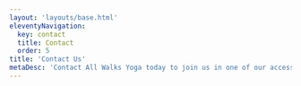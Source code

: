 ```yaml
---
layout: 'layouts/base.html'
eleventyNavigation:
  key: contact
  title: Contact
  order: 5
title: 'Contact Us'
metaDesc: 'Contact All Walks Yoga today to join us in one of our accessible classes or to discuss a new partnership. All Walks Yoga focuses on accessible yoga to bring everyone together regardless of race, gender, sexual orientation, body type, body ability, or fitness level. No matter where you are in your walk of life, all are welcome, together.'
---
```

